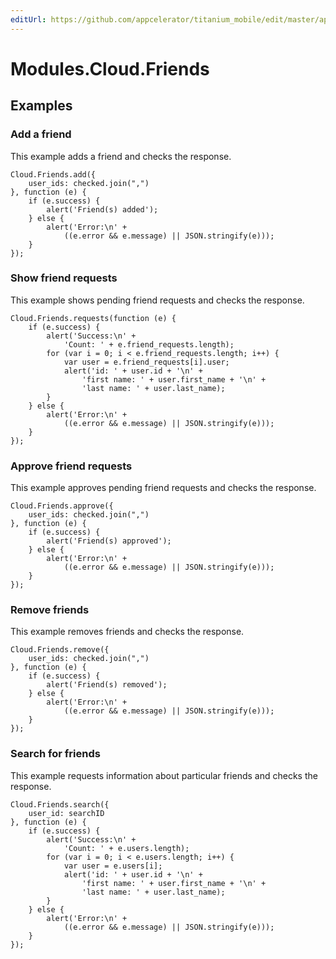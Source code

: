 ```yaml
---
editUrl: https://github.com/appcelerator/titanium_mobile/edit/master/apidoc/Modules/Cloud/Friends/Friends.yml
---
```

# Modules.Cloud.Friends

<TypeHeader/>

## Examples

### Add a friend

This example adds a friend and checks the response.

    Cloud.Friends.add({
        user_ids: checked.join(",")
    }, function (e) {
        if (e.success) {
            alert('Friend(s) added');
        } else {
            alert('Error:\n' +
                ((e.error && e.message) || JSON.stringify(e)));
        }
    });

### Show friend requests

This example shows pending friend requests and checks the response.

    Cloud.Friends.requests(function (e) {
        if (e.success) {
            alert('Success:\n' +
                'Count: ' + e.friend_requests.length);
            for (var i = 0; i < e.friend_requests.length; i++) {
                var user = e.friend_requests[i].user;
                alert('id: ' + user.id + '\n' +
                    'first name: ' + user.first_name + '\n' +
                    'last name: ' + user.last_name);
            }
        } else {
            alert('Error:\n' +
                ((e.error && e.message) || JSON.stringify(e)));
        }
    });

### Approve friend requests

This example approves pending friend requests and checks the response.

    Cloud.Friends.approve({
        user_ids: checked.join(",")
    }, function (e) {
        if (e.success) {
            alert('Friend(s) approved');
        } else {
            alert('Error:\n' +
                ((e.error && e.message) || JSON.stringify(e)));
        }
    });

### Remove friends

This example removes friends and checks the response.

    Cloud.Friends.remove({
        user_ids: checked.join(",")
    }, function (e) {
        if (e.success) {
            alert('Friend(s) removed');
        } else {
            alert('Error:\n' +
                ((e.error && e.message) || JSON.stringify(e)));
        }
    });

### Search for friends

This example requests information about particular friends and checks the response.

    Cloud.Friends.search({
        user_id: searchID
    }, function (e) {
        if (e.success) {
            alert('Success:\n' +
                'Count: ' + e.users.length);
            for (var i = 0; i < e.users.length; i++) {
                var user = e.users[i];
                alert('id: ' + user.id + '\n' +
                    'first name: ' + user.first_name + '\n' +
                    'last name: ' + user.last_name);
            }
        } else {
            alert('Error:\n' +
                ((e.error && e.message) || JSON.stringify(e)));
        }
    });

<ApiDocs/>
